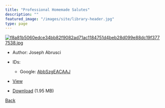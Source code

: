 ```yaml
---
title: "Professional Homemade Salutes"
description: ""
featured_image: "/images/site/library-header.jpg"
type: page
---
```


<a href="https://drive.google.com/uc?export=view&id=1pbgZHzvrcXTt-ncO1urciZaAX-oH4X7N" target="_blank">![f8a81b5060edce34bb82f9082ad71ac1184751d4beb28d099e88dc19f3777538.jpg](https://drive.google.com/uc?export=view&id=1O02d-a0jWaZxkS2z-6e-vY2YqdJXyejI)</a>
* Author: Joseph Abrusci
* IDs:
  * Google: <a href="https://books.google.com/books?id=AbbSzgEACAAJ" target="_blank">AbbSzgEACAAJ</a>
* <a href="https://drive.google.com/uc?export=view&id=1pbgZHzvrcXTt-ncO1urciZaAX-oH4X7N" target="_blank">View</a>

* [Download](https://drive.google.com/uc?export=download&id=1pbgZHzvrcXTt-ncO1urciZaAX-oH4X7N) (1.95 MB)

[Back](/library/)
